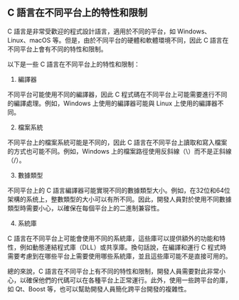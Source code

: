 ## C 語言在不同平台上的特性和限制

C 語言是非常受歡迎的程式設計語言，適用於不同的平台，如 Windows、Linux、macOS 等。但是，由於不同平台的硬體和軟體環境不同，因此 C 語言在不同平台上會有不同的特性和限制。

以下是一些 C 語言在不同平台上的特性和限制：

1. 編譯器

不同平台可能使用不同的編譯器，因此 C 程式碼在不同平台上可能需要進行不同的編譯處理。例如，Windows 上使用的編譯器可能與 Linux 上使用的編譯器不同。

2. 檔案系統

不同平台上的檔案系統可能是不同的，因此 C 語言在不同平台上讀取和寫入檔案的方式也可能不同。例如，Windows 上的檔案路徑使用反斜線（\）而不是正斜線（/）。

3. 數據類型

不同平台上的 C 語言編譯器可能實現不同的數據類型大小。例如，在32位和64位架構的系统上，整數類型的大小可以有所不同。因此，開發人員對於使用不同數據類型時需要小心，以確保在每個平台上的二進制兼容性。

4. 系統庫

C 語言在不同平台上可能會使用不同的系統庫，這些庫可以提供額外的功能和特性，例如動態連結程式庫（DLL）或共享庫。換句話說，在編譯和運行 C 程式時需要考慮到在哪些平台上需要使用哪些系統庫，並且這些庫可能不是直接可用的。

總的來說，C 語言在不同平台上有不同的特性和限制，開發人員需要對此非常小心，以確保他們的代碼可以在各種平台上正常運行。此外，使用一些跨平台的庫，如 Qt、Boost 等，也可以幫助開發人員簡化跨平台開發的複雜性。